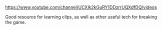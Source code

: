 https://www.youtube.com/channel/UCXlk2kGuRY1DDzrrUQXdfDQ/videos

Good resource for learning clips, as well as other useful tech for breaking the game.
